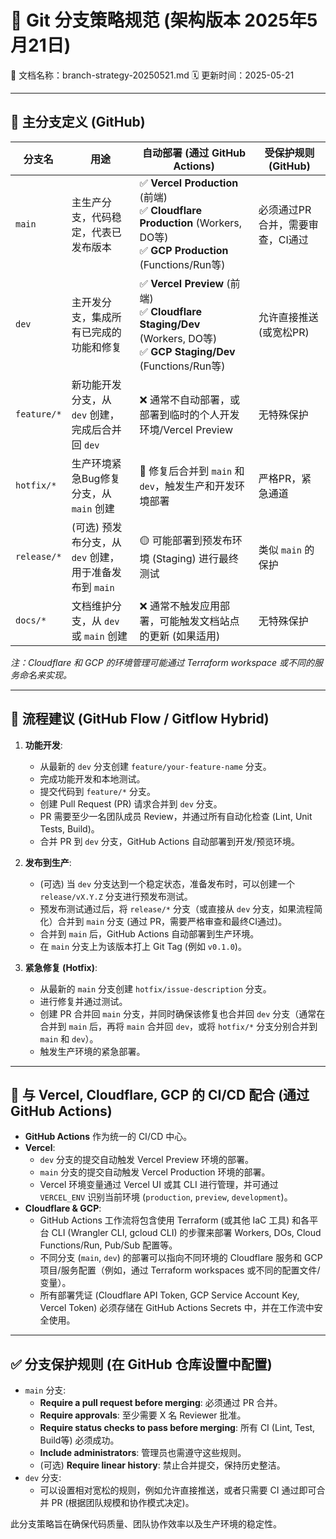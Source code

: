 # 🌿 Git 分支策略规范 (架构版本 2025年5月21日)
📄 文档名称：branch-strategy-20250521.md
🗓️ 更新时间：2025-05-21

---

## 📁 主分支定义 (GitHub)

| 分支名      | 用途                                     | 自动部署 (通过 GitHub Actions)                                                                 | 受保护规则 (GitHub)        |
| ----------- | ---------------------------------------- | ---------------------------------------------------------------------------------------------- | -------------------------- |
| `main`      | 主生产分支，代码稳定，代表已发布版本     | ✅ **Vercel Production** (前端)<br>✅ **Cloudflare Production** (Workers, DO等)<br>✅ **GCP Production** (Functions/Run等) | 必须通过PR合并，需要审查，CI通过 |
| `dev`       | 主开发分支，集成所有已完成的功能和修复     | ✅ **Vercel Preview** (前端)<br>✅ **Cloudflare Staging/Dev** (Workers, DO等)<br>✅ **GCP Staging/Dev** (Functions/Run等)  | 允许直接推送 (或宽松PR)    |
| `feature/*` | 新功能开发分支，从 `dev` 创建，完成后合并回 `dev` | ❌ 通常不自动部署，或部署到临时的个人开发环境/Vercel Preview                                      | 无特殊保护                 |
| `hotfix/*`  | 生产环境紧急Bug修复分支，从 `main` 创建    | 🔄 修复后合并到 `main` 和 `dev`，触发生产和开发环境部署                                               | 严格PR，紧急通道           |
| `release/*` | (可选) 预发布分支，从 `dev` 创建，用于准备发布到 `main` | 🟡 可能部署到预发布环境 (Staging) 进行最终测试                                                    | 类似 `main` 的保护         |
| `docs/*`    | 文档维护分支，从 `dev` 或 `main` 创建      | ❌ 通常不触发应用部署，可能触发文档站点的更新 (如果适用)                                              | 无特殊保护                 |

*注：Cloudflare 和 GCP 的环境管理可能通过 Terraform workspace 或不同的服务命名来实现。*

---

## 🧪 流程建议 (GitHub Flow / Gitflow Hybrid)

1.  **功能开发**:
    * 从最新的 `dev` 分支创建 `feature/your-feature-name` 分支。
    * 完成功能开发和本地测试。
    * 提交代码到 `feature/*` 分支。
    * 创建 Pull Request (PR) 请求合并到 `dev` 分支。
    * PR 需要至少一名团队成员 Review，并通过所有自动化检查 (Lint, Unit Tests, Build)。
    * 合并 PR 到 `dev` 分支，GitHub Actions 自动部署到开发/预览环境。

2.  **发布到生产**:
    * (可选) 当 `dev` 分支达到一个稳定状态，准备发布时，可以创建一个 `release/vX.Y.Z` 分支进行预发布测试。
    * 预发布测试通过后，将 `release/*` 分支（或直接从 `dev` 分支，如果流程简化）合并到 `main` 分支 (通过 PR，需要严格审查和最终CI通过)。
    * 合并到 `main` 后，GitHub Actions 自动部署到生产环境。
    * 在 `main` 分支上为该版本打上 Git Tag (例如 `v0.1.0`)。

3.  **紧急修复 (Hotfix)**:
    * 从最新的 `main` 分支创建 `hotfix/issue-description` 分支。
    * 进行修复并通过测试。
    * 创建 PR 合并回 `main` 分支，并同时确保该修复也合并回 `dev` 分支（通常在合并到 `main` 后，再将 `main` 合并回 `dev`，或将 `hotfix/*` 分支分别合并到 `main` 和 `dev`）。
    * 触发生产环境的紧急部署。

---

## 🔁 与 Vercel, Cloudflare, GCP 的 CI/CD 配合 (通过 GitHub Actions)

- **GitHub Actions** 作为统一的 CI/CD 中心。
- **Vercel**:
    * `dev` 分支的提交自动触发 Vercel Preview 环境的部署。
    * `main` 分支的提交自动触发 Vercel Production 环境的部署。
    * Vercel 环境变量通过 Vercel UI 或其 CLI 进行管理，并可通过 `VERCEL_ENV` 识别当前环境 (`production`, `preview`, `development`)。
- **Cloudflare & GCP**:
    * GitHub Actions 工作流将包含使用 Terraform (或其他 IaC 工具) 和各平台 CLI (Wrangler CLI, gcloud CLI) 的步骤来部署 Workers, DOs, Cloud Functions/Run, Pub/Sub 配置等。
    * 不同分支 (`main`, `dev`) 的部署可以指向不同环境的 Cloudflare 服务和 GCP 项目/服务配置（例如，通过 Terraform workspaces 或不同的配置文件/变量）。
    * 所有部署凭证 (Cloudflare API Token, GCP Service Account Key, Vercel Token) 必须存储在 GitHub Actions Secrets 中，并在工作流中安全使用。

---

## ✅ 分支保护规则 (在 GitHub 仓库设置中配置)

- `main` 分支:
    * **Require a pull request before merging**: 必须通过 PR 合并。
    * **Require approvals**: 至少需要 X 名 Reviewer 批准。
    * **Require status checks to pass before merging**: 所有 CI (Lint, Test, Build等) 必须成功。
    * **Include administrators**: 管理员也需遵守这些规则。
    * (可选) **Require linear history**: 禁止合并提交，保持历史整洁。
- `dev` 分支:
    * 可以设置相对宽松的规则，例如允许直接推送，或者只需要 CI 通过即可合并 PR (根据团队规模和协作模式决定)。

此分支策略旨在确保代码质量、团队协作效率以及生产环境的稳定性。